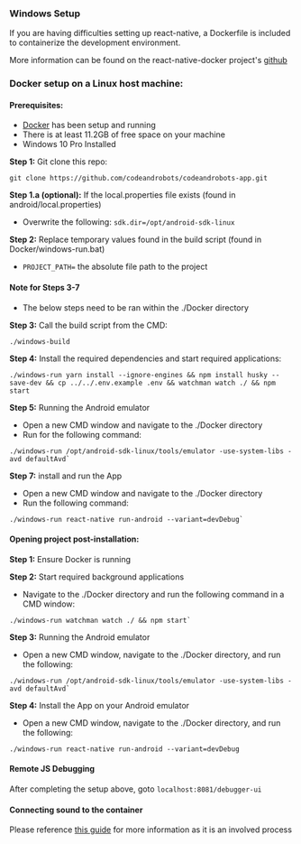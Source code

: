 ### Windows Setup

If you are having difficulties setting up react-native, a Dockerfile is included to containerize the development environment.

More information can be found on the react-native-docker project's [github](https://github.com/mayhewluke/react-native-docker)

### Docker setup on a Linux host machine:

#### Prerequisites:

- [Docker](https://docs.docker.com/) has been setup and running
- There is at least 11.2GB of free space on your machine
- Windows 10 Pro Installed

**Step 1:** Git clone this repo:

```
git clone https://github.com/codeandrobots/codeandrobots-app.git
```

**Step 1.a (optional):** If the local.properties file exists (found in android/local.properties)

- Overwrite the following: `sdk.dir=/opt/android-sdk-linux`

**Step 2:** Replace temporary values found in the build script (found in Docker/windows-run.bat)

- `PROJECT_PATH=` the absolute file path to the project

#### Note for Steps 3-7

- The below steps need to be ran within the ./Docker directory

**Step 3:** Call the build script from the CMD:

```
./windows-build
```

**Step 4:** Install the required dependencies and start required applications:

```
./windows-run yarn install --ignore-engines && npm install husky --save-dev && cp ../../.env.example .env && watchman watch ./ && npm start
```

**Step 5:** Running the Android emulator

- Open a new CMD window and navigate to the ./Docker directory
- Run for the following command:

```
./windows-run /opt/android-sdk-linux/tools/emulator -use-system-libs -avd defaultAvd`
```

**Step 7:** install and run the App

- Open a new CMD window and navigate to the ./Docker directory
- Run the following command:

```
./windows-run react-native run-android --variant=devDebug`
```

#### Opening project post-installation:

**Step 1:** Ensure Docker is running

**Step 2:** Start required background applications

- Navigate to the ./Docker directory and run the following command in a CMD window:

```
./windows-run watchman watch ./ && npm start`
```

**Step 3:** Running the Android emulator

- Open a new CMD window, navigate to the ./Docker directory, and run the following:

```
./windows-run /opt/android-sdk-linux/tools/emulator -use-system-libs -avd defaultAvd`
```

**Step 4:** Install the App on your Android emulator

- Open a new CMD window, navigate to the ./Docker directory, and run the following:

```
./windows-run react-native run-android --variant=devDebug
```

#### Remote JS Debugging

After completing the setup above, goto `localhost:8081/debugger-ui`

#### Connecting sound to the container

Please reference [this guide](https://qiita.com/speaktech/items/c0c14b3dd3fc2531f64d) for more information as it is an involved process
